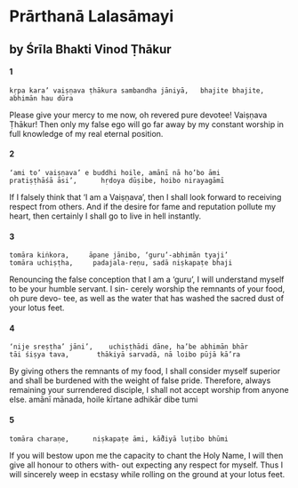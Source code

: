 # Prārthanā Lalasāmayi

## by Śrīla Bhakti Vinod Ṭhākur

#### 1

    kṛpa kara’ vaiṣṇava ṭhākura sambandha jāniyā,   bhajite bhajite,
    abhimān hau dūra

Please give your mercy to me now, oh revered pure devotee! Vaiṣṇava Ṭhākur! Then only my false ego will go far away by my constant worship in full knowledge of my real eternal position.

#### 2

    ‘ami to’ vaiṣṇava’ e buddhi hoile, amānī nā ho’bo āmi
    pratiṣṭhāśā āsi’,      hṛdoya dūṣibe, hoibo nirayagāmī

If I falsely think that ‘I am a Vaiṣṇava’, then I shall look forward to receiving respect from others. And if the desire for fame and reputation pollute my heart, then certainly I shall go to live in hell instantly.

#### 3

    tomāra kiṅkora,     āpane jānibo, ‘guru’-abhimān tyaji’
    tomāra uchiṣṭha,     padajala-reṇu, sadā niṣkapaṭe bhaji

Renouncing the false conception that I am a ‘guru’, I will understand myself to be your humble servant. I sin- cerely worship the remnants of your food, oh pure devo- tee, as well as the water that has washed the sacred dust of your lotus feet.

#### 4

    ‘nije sreṣṭha’ jāni’,    uchiṣṭhādi dāne, ha’be abhimān bhār
    tāi śiṣya tava,       thākiyā sarvadā, nā loibo pūjā kā’ra

By giving others the remnants of my food, I shall consider myself superior and shall be burdened with the weight of false pride. Therefore, always remaining your surrendered disciple, I shall not accept worship from anyone else.
amānī mānada,      hoile kīrtane adhikār dibe tumi

#### 5

    tomāra charaṇe,      niṣkapaṭe āmi, kā̐diyā luṭibo bhūmi

If you will bestow upon me the capacity to chant the Holy Name, I will then give all honour to others with- out expecting any respect for myself. Thus I will sincerely weep in ecstasy while rolling on the ground at your lotus feet.


